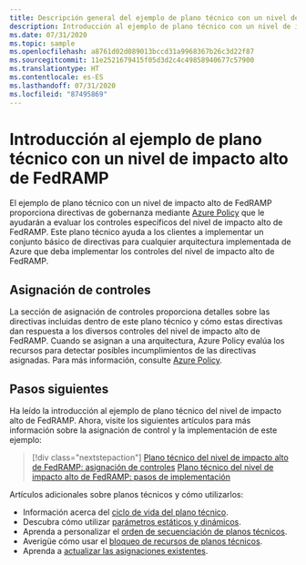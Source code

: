 ```yaml
---
title: Descripción general del ejemplo de plano técnico con un nivel de impacto alto de FedRAMP
description: Introducción al ejemplo de plano técnico con un nivel de impacto alto de FedRAMP. Este ejemplo de plano técnico ayuda a los clientes a evaluar controles concretos del nivel impacto alto de FedRAMP.
ms.date: 07/31/2020
ms.topic: sample
ms.openlocfilehash: a8761d02d089013bccd31a9968367b26c3d22f87
ms.sourcegitcommit: 11e2521679415f05d3d2c4c49858940677c57900
ms.translationtype: HT
ms.contentlocale: es-ES
ms.lasthandoff: 07/31/2020
ms.locfileid: "87495869"
---
```

# <a name="overview-of-the-fedramp-high-blueprint-sample"></a>Introducción al ejemplo de plano técnico con un nivel de impacto alto de FedRAMP

El ejemplo de plano técnico con un nivel de impacto alto de FedRAMP proporciona directivas de gobernanza mediante [Azure Policy](../../../policy/overview.md) que le ayudarán a evaluar los controles específicos del nivel de impacto alto de FedRAMP. Este plano técnico ayuda a los clientes a implementar un conjunto básico de directivas para cualquier arquitectura implementada de Azure que deba implementar los controles del nivel de impacto alto de FedRAMP.

## <a name="control-mapping"></a>Asignación de controles

La sección de asignación de controles proporciona detalles sobre las directivas incluidas dentro de este plano técnico y cómo estas directivas dan respuesta a los diversos controles del nivel de impacto alto de FedRAMP. Cuando se asignan a una arquitectura, Azure Policy evalúa los recursos para detectar posibles incumplimientos de las directivas asignadas. Para más información, consulte [Azure Policy](../../../policy/overview.md).

## <a name="next-steps"></a>Pasos siguientes

Ha leído la introducción al ejemplo de plano técnico del nivel de impacto alto de FedRAMP. Ahora, visite los siguientes artículos para más información sobre la asignación de control y la implementación de este ejemplo:

> [!div class="nextstepaction"]
> [Plano técnico del nivel de impacto alto de FedRAMP: asignación de controles](./control-mapping.md)
> [Plano técnico del nivel de impacto alto de FedRAMP: pasos de implementación](./deploy.md)

Artículos adicionales sobre planos técnicos y cómo utilizarlos:

- Información acerca del [ciclo de vida del plano técnico](../../concepts/lifecycle.md).
- Descubra cómo utilizar [parámetros estáticos y dinámicos](../../concepts/parameters.md).
- Aprenda a personalizar el [orden de secuenciación de planos técnicos](../../concepts/sequencing-order.md).
- Averigüe cómo usar el [bloqueo de recursos de planos técnicos](../../concepts/resource-locking.md).
- Aprenda a [actualizar las asignaciones existentes](../../how-to/update-existing-assignments.md).
